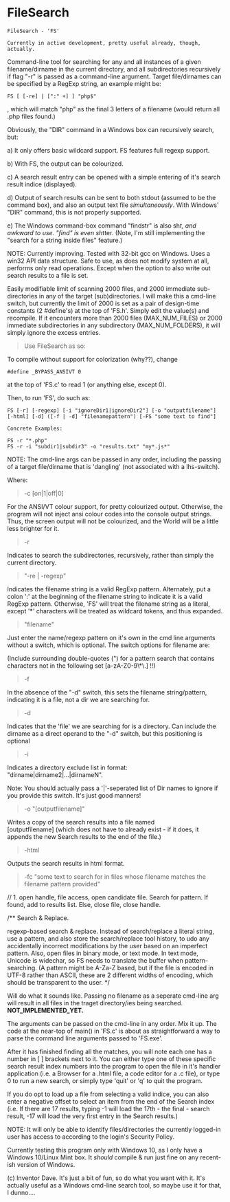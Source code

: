 # FileSearch

	FileSearch - 'FS'
	
	Currently in active development, pretty useful already, though, actually.
	
Command-line tool for searching for any and all instances of a given filename/dirname in the current directory, and all subdirectories recursively if flag "-r" is passed as a command-line argument. Target file/dirnames can be specified by a RegExp string, an example might be:

	FS [ [-re] | [":" +] ] "php$"

, which will match "php" as the final 3 letters of a filename (would return all .php files found.)

Obviously, the "DIR" command in a Windows box can recursively search, but:

a) It only offers basic wildcard support. FS features full regexp support.

b) With FS, the output can be colourized.

c) A search result entry can be opened with a simple entering of it's search result indice (displayed).

d) Output of search results can be sent to both stdout (assumed to be the command box), and also an output text file *simultaneously*.
   With Windows' "DIR" command, this is not properly supported.
   
e) The Windows command-box command "findstr" is also sh*t, and awkward to use. "find" is even sh*tter.
   (Note, I'm still implementing the "search for a string inside files" feature.)

NOTE: Currently improving. Tested with 32-bit gcc on Windows. Uses a win32 API data structure. Safe to use, as does not modify system at all, performs only read operations. Except when the option to also write out search results to a file is set. 

Easily modifiable limit of scanning 2000 files, and 2000 immediate sub-directories in any of the target (sub)directories. I will make this a cmd-line switch, but currently the limit of 2000 is set as a pair of design-time constants (2 #define's) at the top of 'FS.h'. Simply edit the value(s) and recompile.
If it encounters more than 2000 files (MAX_NUM_FILES) or 2000 immediate subdirectories in any subdirectory (MAX_NUM_FOLDERS), it will simply ignore the excess entries.

> Use FileSearch as so:


To compile without support for colorization (why??), change

	#define _BYPASS_ANSIVT 0

at the top of 'FS.c' to read 1 (or anything else, except 0).


Then, to run 'FS', do such as:

	FS [-r] [-regexp] [-i "ignoreDir1|ignoreDir2"] [-o "outputfilename"] [-html] [-d] ([-f | -d] "filenamepattern") [-FS "some text to find"]

	Concrete Examples:
	
	FS -r "*.php"
	FS -r -i "subdir1|subdir3" -o "results.txt" "my*.js*"

NOTE: The cmd-line args can be passed in any order, including the passing of a target file/dirname that is 'dangling' (not associated with a lhs-switch).

Where:

> -c [on|1|off|0]

For the ANSI/VT colour support, for pretty colourized output. Otherwise, the program will not inject ansi colour codes into the console output strings. Thus, the screen output will not be colourized, and the World will be a little less brighter for it.

> -r

Indicates to search the subdirectories, recursively, rather than simply the current directory.

> "-re | -regexp"

Indicates the filename string is a valid RegExp pattern. Alternately, put a colon ':' at the beginning of the filename string to indicate it is a valid RegExp pattern. Otherwise, 'FS' will treat the filename string as a literal, except '\*' characters will be treated as wildcard tokens, and thus expanded.

> "filename"

Just enter the name/regexp pattern on it's own in the cmd line arguments without a switch, which is optional. The switch options for filename are:

(Include surrounding double-quotes (") for a pattern search that contains characters not in the following set \[a-zA-Z0-9\\\*\\.] !!)

> -f

In the absence of the "-d" switch, this sets the filename string/pattern, indicating it is a file, not a dir we are searching for.

> -d

Indicates that the 'file' we are searching for is a directory. Can include the dirname as a direct operand to the "-d" switch, but this positioning is optional

> -i 

Indicates a directory exclude list in format: "dirname|dirname2|...|dirnameN".

Note: You should actually pass a '|'-seperated list of Dir names to ignore if you provide this switch. It's just good manners! 

> -o "\[outputfilename]" 

Writes a copy of the search results into a file named \
\[outputfilename] (which does not have to already exist - if it does, it appends the new Search results to the end of the file.)

> -html 

Outputs the search results in html format.

> -fc  "some text to search for in files whose filename matches the filename pattern provided"

// 1. open handle, file access, open candidate file. Search for pattern. If found, add to results list. Else, close file, close handle.

/**
Search & Replace.

regexp-based search & replace. Instead of search/replace a literal string, use a pattern, and also store the search/replace tool history, to udo any accidentally incorrect modifications by the user based on an imperfect pattern. Also, open files in binary mode, or text mode. In text mode, Unicode is widechar, so FS needs to translate the buffer when pattern-searching. (A pattern might be A-Za-Z based, but if the file is encoded in UTF-8 rather than ASCII, these are 2 different widths of encoding, which should be transparent to the user.
*/


Will do what it sounds like. Passing no filename as a seperate cmd-line arg will result in all files in the traget directory/ies being searched. **NOT_IMPLEMENTED_YET.**


The arguments can be passed on the cmd-line in any order. Mix it up. The code at the near-top of main() in 'FS.c' is about as straightforward a way to parse the command line arguments passed to 'FS.exe'.

After it has finished finding all the matches, you will note each one has a number in [ ] brackets next to it. You can either type one of these specific search result index numbers into the program to open the file in it's handler application (i.e. a Browser for a .html file, a code editor for a .c file), or type 0 to run a new search, or simply type 'quit' or 'q' to quit the program.


If you do opt to load up a file from selecting a valid indice, you can also enter a negative offset to select an item from the end of the Search index (i.e. If there are 17 results, typing -1 will load the 17th - the final - search result, -17 will load the very first entry in the Search results.)


NOTE: It will only be able to identify files/directories the currently logged-in user has access to according to the login's Security Policy.





Currently testing this program only with Windows 10, as I only have a Windows 10/Linux Mint box. It *should* compile & run just fine on any recent-ish version of Windows.

(c) Inventor Dave. It's just a bit of fun, so do what you want with it. It's actually useful as a Windows cmd-line search tool, so maybe use it for that, I dunno....
